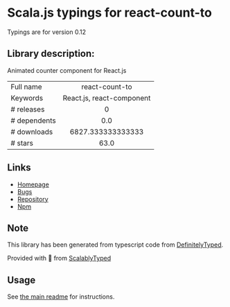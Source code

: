 
# Scala.js typings for react-count-to

Typings are for version 0.12

## Library description:
Animated counter component for React.js

|                    |                 |
| ------------------ | :-------------: |
| Full name          | react-count-to |
| Keywords           | React.js, react-component |
| # releases         | 0 |
| # dependents       | 0.0 |
| # downloads        | 6827.333333333333 |
| # stars            | 63.0 |

## Links
- [Homepage](https://github.com/MicheleBertoli/react-count-to)
- [Bugs](https://github.com/MicheleBertoli/react-count-to/issues)
- [Repository](https://github.com/MicheleBertoli/react-count-to)
- [Npm](https://www.npmjs.com/package/react-count-to)
    


## Note
This library has been generated from typescript code from [DefinitelyTyped](https://definitelytyped.org).

Provided with :purple_heart: from [ScalablyTyped](https://github.com/oyvindberg/ScalablyTyped)

## Usage
See [the main readme](../../readme.md) for instructions.


